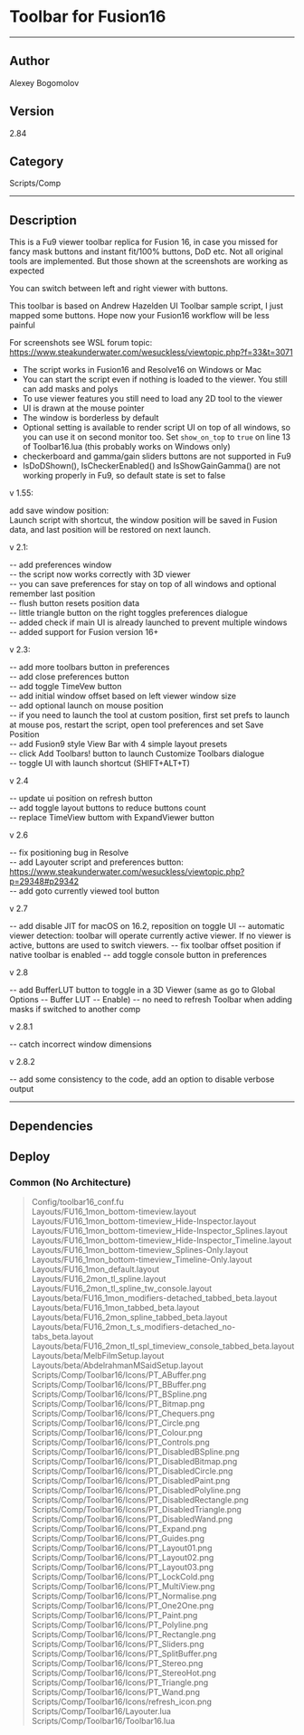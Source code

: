 # Toolbar for Fusion16
___

## Author
Alexey Bogomolov

## Version
2.84

## Category
Scripts/Comp

___

## Description
<p>This is a Fu9 viewer toolbar replica for Fusion 16, in case you missed for fancy mask buttons and instant fit/100% buttons, DoD etc. Not all original tools are implemented. But those shown at the screenshots are working as expected</p>
<p>You can switch between left and right viewer with buttons.</p>
<p>This toolbar is based on Andrew Hazelden UI Toolbar sample script, I just mapped some buttons. Hope now your Fusion16 workflow will be less painful</p>
<p>For screenshots see WSL forum topic: <a href="https://www.steakunderwater.com/wesuckless/viewtopic.php?f=33&t=3071">https://www.steakunderwater.com/wesuckless/viewtopic.php?f=33&t=3071</a></p>
<ul>
    <li>The script works in Fusion16 and Resolve16 on Windows or Mac</li>
	<li>You can start the script even if nothing is loaded to the viewer. You still can add masks and polys</li>
	<li>To use viewer features you still need to load any 2D tool to the viewer</li>
	<li>UI is drawn at the mouse pointer</li>
	<li>The window is borderless by default</li>
	<li>Optional setting is available to render script UI on top of all windows, so you can use it on second monitor too. Set <code>show_on_top</code> to <code>true</code> on line 13 of Toolbar16.lua (this probably works on Windows only)</li>
	<li>checkerboard and gamma/gain sliders buttons are not supported in Fu9</li>
	<li>IsDoDShown(), IsCheckerEnabled() and IsShowGainGamma() are not working properly in Fu9, so default state is set to false</li>
</ul>
<p>v 1.55: </p>
add save window position:<br>
Launch script with shortcut, the window position will be saved in Fusion data, and last position will be restored on next launch.
<p>v 2.1: </p>
-- add preferences window <br>
-- the script now works correctly with 3D viewer<br>
-- you can save preferences for stay on top of all windows and optional remember last position<br>
-- flush button resets position data<br>
-- little triangle button on the right toggles preferences dialogue<br>
-- added check if main UI is already launched to prevent multiple windows<br>
-- added support for Fusion version 16+
<p>v 2.3:</p>
-- add more toolbars button in preferences<br>
-- add close preferences button<br>
-- add toggle TimeVew button<br>
-- add initial window offset based on left viewer window size<br>
-- add optional launch on mouse position<br>
-- if you need to launch the tool at custom position, first set prefs to launch at mouse pos, restart the script, open tool preferences and set Save Position<br>
-- add Fusion9 style View Bar with 4 simple layout presets<br>
-- click Add Toolbars! button to launch Customize Toolbars dialogue <br>
-- toggle UI with launch shortcut (SHIFT+ALT+T)
<p> v 2.4 </p>
-- update ui position on refresh button<br>
-- add toggle layout buttons to reduce buttons count<br>
-- replace TimeView buttom with ExpandViewer button
<p> v 2.6 </p>
-- fix positioning bug in Resolve <br>
-- add Layouter script and preferences button:
<a href="https://www.steakunderwater.com/wesuckless/viewtopic.php?p=29348#p29342">https://www.steakunderwater.com/wesuckless/viewtopic.php?p=29348#p29342</a> <br>
-- add goto currently viewed tool button
<p> v 2.7 </p>
-- add disable JIT for macOS on 16.2, reposition on toggle UI
-- automatic viewer detection: toolbar will operate currently active viewer. If no viewer is active, buttons are used to switch viewers.
-- fix toolbar offset position if native toolbar is enabled
-- add toggle console button in preferences 
<p> v 2.8 </p>
-- add BufferLUT button to toggle in a 3D Viewer (same as go to Global Options -- Buffer LUT -- Enable)
-- no need to refresh Toolbar when adding masks if switched to another comp
<p> v 2.8.1 </p>
-- catch incorrect window dimensions
<p> v 2.8.2 </p>
-- add some consistency to the code, add an option to disable verbose output


___

## Dependencies

## Deploy

### Common (No Architecture)

> Config/toolbar16_conf.fu  
> Layouts/FU16_1mon_bottom-timeview.layout  
> Layouts/FU16_1mon_bottom-timeview_Hide-Inspector.layout  
> Layouts/FU16_1mon_bottom-timeview_Hide-Inspector_Splines.layout  
> Layouts/FU16_1mon_bottom-timeview_Hide-Inspector_Timeline.layout  
> Layouts/FU16_1mon_bottom-timeview_Splines-Only.layout  
> Layouts/FU16_1mon_bottom-timeview_Timeline-Only.layout  
> Layouts/FU16_1mon_default.layout  
> Layouts/FU16_2mon_tl_spline.layout  
> Layouts/FU16_2mon_tl_spline_tw_console.layout  
> Layouts/beta/FU16_1mon_modifiers-detached_tabbed_beta.layout  
> Layouts/beta/FU16_1mon_tabbed_beta.layout  
> Layouts/beta/FU16_2mon_spline_tabbed_beta.layout  
> Layouts/beta/FU16_2mon_t_s_modifiers-detached_no-tabs_beta.layout  
> Layouts/beta/FU16_2mon_tl_spl_timeview_console_tabbed_beta.layout  
> Layouts/beta/MelbFilmSetup.layout  
> Layouts/beta/AbdelrahmanMSaidSetup.layout  
> Scripts/Comp/Toolbar16/Icons/PT_ABuffer.png  
> Scripts/Comp/Toolbar16/Icons/PT_BBuffer.png  
> Scripts/Comp/Toolbar16/Icons/PT_BSpline.png  
> Scripts/Comp/Toolbar16/Icons/PT_Bitmap.png  
> Scripts/Comp/Toolbar16/Icons/PT_Chequers.png  
> Scripts/Comp/Toolbar16/Icons/PT_Circle.png  
> Scripts/Comp/Toolbar16/Icons/PT_Colour.png  
> Scripts/Comp/Toolbar16/Icons/PT_Controls.png  
> Scripts/Comp/Toolbar16/Icons/PT_DisabledBSpline.png  
> Scripts/Comp/Toolbar16/Icons/PT_DisabledBitmap.png  
> Scripts/Comp/Toolbar16/Icons/PT_DisabledCircle.png  
> Scripts/Comp/Toolbar16/Icons/PT_DisabledPaint.png  
> Scripts/Comp/Toolbar16/Icons/PT_DisabledPolyline.png  
> Scripts/Comp/Toolbar16/Icons/PT_DisabledRectangle.png  
> Scripts/Comp/Toolbar16/Icons/PT_DisabledTriangle.png  
> Scripts/Comp/Toolbar16/Icons/PT_DisabledWand.png  
> Scripts/Comp/Toolbar16/Icons/PT_Expand.png  
> Scripts/Comp/Toolbar16/Icons/PT_Guides.png  
> Scripts/Comp/Toolbar16/Icons/PT_Layout01.png  
> Scripts/Comp/Toolbar16/Icons/PT_Layout02.png  
> Scripts/Comp/Toolbar16/Icons/PT_Layout03.png  
> Scripts/Comp/Toolbar16/Icons/PT_LockCold.png  
> Scripts/Comp/Toolbar16/Icons/PT_MultiView.png  
> Scripts/Comp/Toolbar16/Icons/PT_Normalise.png  
> Scripts/Comp/Toolbar16/Icons/PT_One2One.png  
> Scripts/Comp/Toolbar16/Icons/PT_Paint.png  
> Scripts/Comp/Toolbar16/Icons/PT_Polyline.png  
> Scripts/Comp/Toolbar16/Icons/PT_Rectangle.png  
> Scripts/Comp/Toolbar16/Icons/PT_Sliders.png  
> Scripts/Comp/Toolbar16/Icons/PT_SplitBuffer.png  
> Scripts/Comp/Toolbar16/Icons/PT_Stereo.png  
> Scripts/Comp/Toolbar16/Icons/PT_StereoHot.png  
> Scripts/Comp/Toolbar16/Icons/PT_Triangle.png  
> Scripts/Comp/Toolbar16/Icons/PT_Wand.png  
> Scripts/Comp/Toolbar16/Icons/refresh_icon.png  
> Scripts/Comp/Toolbar16/Layouter.lua  
> Scripts/Comp/Toolbar16/Toolbar16.lua  

